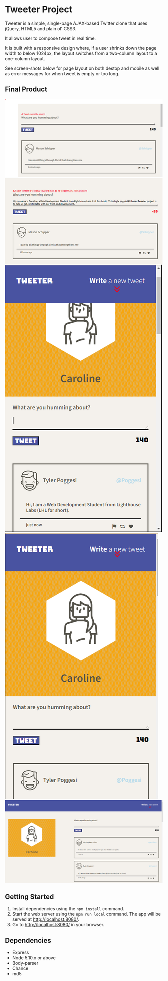 # Tweeter Project

Tweeter is a simple, single-page AJAX-based Twitter clone that uses jQuery, HTML5 and plain ol' CSS3.

It allows user to compose tweet in real time.

It is built with a responsive design where, if a user shrinks down the page width to below 1024px, the layout switches
from a two-column layout to a one-column layout.

See screen-shots below for page layout on both destop and mobile as well as error messages for when tweet is empty or too long. 

## Final Product
!["screenshot of empty tweet"](/docs/Screenshot%202023-07-19%20101043.png)
!["screenshot of too long tweet"](/docs/Screenshot%202023-07-19%20102810.png)
!["screenshot of new tweet on a mobile or tablet"](/docs/Screenshot%202023-07-19%20104153.png)
!["screenshot of page layout on a mobile or tablet"](/docs/Screenshot%202023-07-19%20104223.png)
!["screenshot of page layout on a desktop"](/docs/Screenshot%202023-07-19%20104321.png)

## Getting Started

1. Install dependencies using the `npm install` command.
2. Start the web server using the `npm run local` command. The app will be served at <http://localhost:8080/>.
3. Go to <http://localhost:8080/> in your browser.

## Dependencies

- Express
- Node 5.10.x or above
- Body-parser
- Chance
- md5